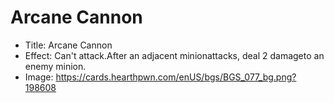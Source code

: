 # Arcane Cannon
- Title:  Arcane Cannon
- Effect:  Can't attack.After an adjacent minionattacks, deal 2 damageto an enemy minion.
- Image:  https://cards.hearthpwn.com/enUS/bgs/BGS_077_bg.png?198608
